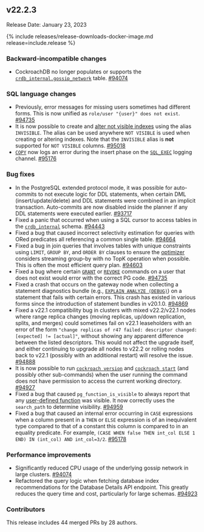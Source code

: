 ## v22.2.3

Release Date: January 23, 2023

{% include releases/release-downloads-docker-image.md release=include.release %}

<h3 id="v22-2-3-backward-incompatible-changes">Backward-incompatible changes</h3>

- CockroachDB no longer populates or supports the [`crdb_internal.gossip_network`](../v22.2/crdb-internal.html) table. [#94074][#94074]

<h3 id="v22-2-3-sql-language-changes">SQL language changes</h3>

- Previously, error messages for missing users sometimes had different forms. This is now unified as `role/user "{user}" does not exist`. [#94735][#94735]
- It is now possible to create and [alter not visible indexes](../v22.2/alter-index.html#index-visibility) using the alias `INVISIBLE`. The alias can be used anywhere `NOT VISIBLE` is used when creating or altering indexes. Note that the `INVISIBLE` alias is **not** supported for `NOT VISIBLE` columns. [#95018][#95018]
- [`COPY`](../v22.2/copy-from.html) now logs an error during the insert phase on the [`SQL_EXEC`](../v22.2/logging.html#sql_exec) logging channel. [#95176][#95176]

<h3 id="v22-2-3-bug-fixes">Bug fixes</h3>

- In the PostgreSQL extended protocol mode, it was possible for auto-commits to not execute logic for DDL statements, when certain DML (insert/update/delete) and DDL statements were combined in an implicit transaction. Auto-commits are now disabled inside the planner if any DDL statements were executed earlier. [#93717][#93717]
- Fixed a panic that occurred when using a SQL cursor to access tables in the [`crdb_internal`](../v22.2/crdb-internal.html) schema. [#94443][#94443]
- Fixed a bug that caused incorrect selectivity estimation for queries with ORed predicates all referencing a common single table. [#94664][#94664]
- Fixed a bug in join queries that involves tables with unique constraints using `LIMIT`, `GROUP BY`, and `ORDER BY` clauses to ensure the [optimizer](../v22.2/cost-based-optimizer.html) considers streaming group-by with no TopK operation when possible. This is often the most efficient query plan. [#94603][#94603]
- Fixed a bug where certain [`GRANT`](../v22.2/grant.html) or [`REVOKE`](../v22.2/revoke.html) commands on a user that does not exist would error with the correct PG code. [#94735][#94735]
- Fixed a crash that occurs on the gateway node when collecting a statement diagnostics bundle (e.g., [`EXPLAIN ANALYZE (DEBUG)`](../v22.2/explain-analyze.html#explain-analyze-debug)) on a statement that fails with certain errors. This crash has existed in various forms since the introduction of statement bundles in v20.1.0. [#94869][#94869]
- Fixed a v22.1 compatibility bug in clusters with mixed v22.2/v22.1 nodes where range replica changes (moving replicas, up/down replication, splits, and merges) could sometimes fail on v22.1 leaseholders with an error of the form `"change replicas of r47 failed: descriptor changed: [expected] != [actual]"`, without showing any apparent difference between the listed descriptors. This would not affect the upgrade itself, and either continuing to upgrade all nodes to v22.2 or rolling nodes back to v22.1 (possibly with an additional restart) will resolve the issue. [#94888][#94888]
- It is now possible to run [`cockroach version`](../v22.2/cockroach-version.html) and [`cockroach start`](../v22.2/cockroach-start.html) (and possibly other sub-commands) when the user running the command does not have permission to access the current working directory. [#94927][#94927]
- Fixed a bug that caused `pg_function_is_visible` to always report that any [user-defined function](../v22.2/user-defined-functions.html) was visible. It now correctly uses the `search_path` to determine visibility. [#94959][#94959]
- Fixed a bug that caused an internal error occurring in `CASE` expressions when a column present in a `THEN` or `ELSE` expression is of an inequivalent type compared to that of a constant this column is compared to in an equality predicate. For example, `(CASE WHEN false THEN int_col ELSE 1 END) IN (int_col) AND int_col=3/2`. [#95178][#95178]

<h3 id="v22-2-3-performance-improvements">Performance improvements</h3>

- Significantly reduced CPU usage of the underlying gossip network in large clusters. [#94074][#94074]
- Refactored the query logic when fetching database index recommendations for the Database Details API endpoint. This greatly reduces the query time and cost, particularly for large schemas. [#94923][#94923]

<h3 id="v22-2-3-contributors">Contributors</h3>

This release includes 44 merged PRs by 28 authors.
</div>

[#93717]: https://github.com/cockroachdb/cockroach/pull/93717
[#94074]: https://github.com/cockroachdb/cockroach/pull/94074
[#94443]: https://github.com/cockroachdb/cockroach/pull/94443
[#94603]: https://github.com/cockroachdb/cockroach/pull/94603
[#94664]: https://github.com/cockroachdb/cockroach/pull/94664
[#94735]: https://github.com/cockroachdb/cockroach/pull/94735
[#94869]: https://github.com/cockroachdb/cockroach/pull/94869
[#94888]: https://github.com/cockroachdb/cockroach/pull/94888
[#94923]: https://github.com/cockroachdb/cockroach/pull/94923
[#94927]: https://github.com/cockroachdb/cockroach/pull/94927
[#94959]: https://github.com/cockroachdb/cockroach/pull/94959
[#95018]: https://github.com/cockroachdb/cockroach/pull/95018
[#95176]: https://github.com/cockroachdb/cockroach/pull/95176
[#95178]: https://github.com/cockroachdb/cockroach/pull/95178
